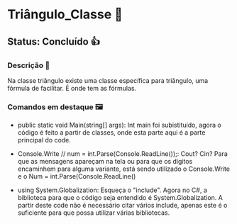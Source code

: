 # Triângulo_Classe 🔼
## Status: Concluído 👍

### Descrição 📖

Na classe triângulo existe uma classe específica para triângulo, uma fórmula de facilitar. É onde tem as fórmulas.

### Comandos em destaque 🖼️

- public static void Main(string[] args):
Int main foi subistituído, agora o código é feito a partir de classes, onde esta parte aqui é a parte principal do code.

- Console.Write // num = int.Parse(Console.ReadLine());: 
Cout? Cin? Para que as mensagens apareçam na tela ou para que os digitos encaminhem para alguma variante, está sendo utilizado o Console.Write e o Num = int.Parse(Console.ReadLine()

- using System.Globalization:
Esqueça o "include". Agora no C#, a biblioteca para que o código seja entendido é System.Globalization. A partir deste code não é necessário citar vários include, apenas este é o suficiente para que possa utilizar várias bibliotecas.

